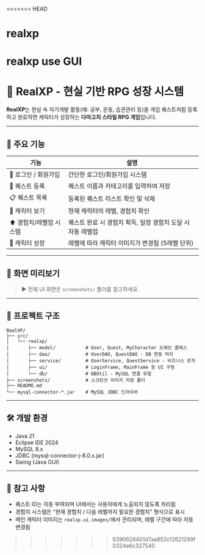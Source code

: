 <<<<<<< HEAD
# realxp
realxp use GUI
=======
# 🐉 RealXP - 현실 기반 RPG 성장 시스템

**RealXP**는 현실 속 자기개발 활동(예: 공부, 운동, 습관관리 등)을 게임 퀘스트처럼 등록하고 완료하면 캐릭터가 성장하는 **다마고치 스타일 RPG 게임**입니다.

---

## 🚀 주요 기능

| 기능 | 설명 |
|------|------|
| 🔐 로그인 / 회원가입 | 간단한 로그인/회원가입 시스템 |
| 📝 퀘스트 등록 | 퀘스트 이름과 카테고리를 입력하여 저장 |
| 📋 퀘스트 목록 | 등록된 퀘스트 리스트 확인 및 삭제 |
| 🐉 캐릭터 보기 | 현재 캐릭터의 레벨, 경험치 확인 |
| ⬆️ 경험치/레벨업 시스템 | 퀘스트 완료 시 경험치 획득, 일정 경험치 도달 시 자동 레벨업 |
| 🎨 캐릭터 성장 | 레벨에 따라 캐릭터 이미지가 변경됨 (5레벨 단위) |

---

## 📸 화면 미리보기

> ▶️ 전체 UI 화면은 `screenshots/` 폴더를 참고하세요.


---

## 📂 프로젝트 구조

```
RealXP/
├── src/
│   └── realxp/
│       ├── model/           # User, Quest, MyCharacter 도메인 클래스
│       ├── dao/             # UserDAO, QuestDAO - DB 연동 처리
│       ├── service/         # UserService, QuestService - 비즈니스 로직
│       ├── ui/              # LoginFrame, MainFrame 등 UI 구현
│       └── db/              # DBUtil - MySQL 연결 유틸
├── screenshots/             # 스크린샷 이미지 저장 폴더
├── README.md
└── mysql-connector-*.jar    # MySQL JDBC 드라이버
```

---

## 🛠️ 개발 환경

- Java 21
- Eclipse IDE 2024
- MySQL 8.x
- JDBC (mysql-connector-j-8.0.x.jar)
- Swing (Java GUI)

---

## 📌 참고 사항

- 퀘스트 ID는 자동 부여되며 UI에서는 사용자에게 노출되지 않도록 처리됨
- 경험치 시스템은 "현재 경험치 / 다음 레벨까지 필요한 경험치" 형식으로 표시
- 메인 캐릭터 이미지는 `realxp.ui.images/`에서 관리되며, 레벨 구간에 따라 자동 변경됨
>>>>>>> 6390626401d7aa852cf2621289f0324e6c327540
